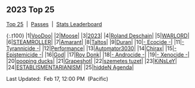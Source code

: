 
## 2023 Top 25

<p><a href="https://tankpit-analytics.github.io/t25-2023">Top 25</a>&nbsp;&nbsp;|&nbsp;&nbsp;<a href="https://tankpit-analytics.github.io/t25-2023-passes">Passes</a>&nbsp;&nbsp;|&nbsp;&nbsp;<a href="https://tankpit-analytics.github.io/stats-2023">Stats Leaderboard</a></p>

{:.t100}
|1|<a target="_blank" href="https://tankpit.com/tank_profile/?tank_id=94489"><span class="red">VooDoo</span><span class="awards-container"><span class="awards-sprite a0-3"></span><span class="awards-sprite a1-3"></span><span class="awards-sprite a5-3"></span></span></a>|
|2|<a target="_blank" href="https://tankpit.com/tank_profile/?tank_id=94395"><span class="blue">Moose</span><span class="awards-container"><span class="awards-sprite a0-3"></span><span class="awards-sprite a1-3"></span></span></a>|
|3|<a target="_blank" href="https://tankpit.com/tank_profile/?tank_id=94407"><span class="blue">2023</span><span class="awards-container"><span class="awards-sprite a0-3"></span><span class="awards-sprite a1-3"></span></span></a>|
|4|<a target="_blank" href="https://tankpit.com/tank_profile/?tank_id=94376"><span class="purple">Roland Deschain</span><span class="awards-container"><span class="awards-sprite a0-3"></span><span class="awards-sprite a5-1"></span><span class="awards-sprite a7-1"></span></span></a>|
|5|<a target="_blank" href="https://tankpit.com/tank_profile/?tank_id=94465"><span class="orange">WARLORD</span><span class="awards-container"><span class="awards-sprite a0-3"></span><span class="awards-sprite a1-1"></span></span></a>|
|6|<a target="_blank" href="https://tankpit.com/tank_profile/?tank_id=94409"><span class="blue">STEAMROLLER</span><span class="awards-container"><span class="awards-sprite a0-3"></span><span class="awards-sprite a5-2"></span></span></a>|
|7|<a target="_blank" href="https://tankpit.com/tank_profile/?tank_id=94417"><span class="orange">Amarant</span><span class="awards-container"><span class="awards-sprite a0-3"></span><span class="awards-sprite a1-2"></span></span></a>|
|8|<a target="_blank" href="https://tankpit.com/tank_profile/?tank_id=94460"><span class="red">Taltos</span><span class="awards-container"><span class="awards-sprite a0-3"></span><span class="awards-sprite a5-1"></span></span></a>|
|9|<a target="_blank" href="https://tankpit.com/tank_profile/?tank_id=94621"><span class="blue">Duran</span><span class="awards-container"><span class="awards-sprite a0-3"></span><span class="awards-sprite a1-3"></span></span></a>|
|10|<a target="_blank" href="https://tankpit.com/tank_profile/?tank_id=94420"><span class="orange">- Ecocide -</span><span class="awards-container"><span class="awards-sprite a0-3"></span><span class="awards-sprite a5-2"></span></span></a>|
|11|<a target="_blank" href="https://tankpit.com/tank_profile/?tank_id=94390"><span class="orange">- Tyrannicide -</span><span class="awards-container"><span class="awards-sprite a0-2"></span><span class="awards-sprite a5-3"></span></span></a>|
|12|<a target="_blank" href="https://tankpit.com/tank_profile/?tank_id=94398"><span class="purple">Performance</span><span class="awards-container"><span class="awards-sprite a0-2"></span><span class="awards-sprite a1-2"></span><span class="awards-sprite a5-3"></span></span></a>|
|13|<a target="_blank" href="https://tankpit.com/tank_profile/?tank_id=94530"><span class="blue">Automator3030</span><span class="awards-container"><span class="awards-sprite a0-2"></span><span class="awards-sprite a1-2"></span></span></a>|
|14|<a target="_blank" href="https://tankpit.com/tank_profile/?tank_id=95052"><span class="red">Chirax</span><span class="awards-container"><span class="awards-sprite a0-2"></span><span class="awards-sprite a1-2"></span></span></a>|
|15|<a target="_blank" href="https://tankpit.com/tank_profile/?tank_id=94458"><span class="orange">- Epistemicide -</span><span class="awards-container"><span class="awards-sprite a0-2"></span></span></a>|
|16|<a target="_blank" href="https://tankpit.com/tank_profile/?tank_id=94505"><span class="blue">God</span><span class="awards-container"><span class="awards-sprite a0-2"></span></span></a>|
|17|<a target="_blank" href="https://tankpit.com/tank_profile/?tank_id=94693"><span class="purple">Roy Donk</span><span class="awards-container"><span class="awards-sprite a0-3"></span><span class="awards-sprite a1-2"></span></span></a>|
|18|<a target="_blank" href="https://tankpit.com/tank_profile/?tank_id=94444"><span class="orange">- Androcide -</span><span class="awards-container"><span class="awards-sprite a0-3"></span><span class="awards-sprite a5-1"></span></span></a>|
|19|<a target="_blank" href="https://tankpit.com/tank_profile/?tank_id=94383"><span class="orange">- Xenocide -</span><span class="awards-container"><span class="awards-sprite a0-3"></span><span class="awards-sprite a5-1"></span></span></a>|
|20|<a target="_blank" href="https://tankpit.com/tank_profile/?tank_id=94802"><span class="purple">pooping ducks</span><span class="awards-container"><span class="awards-sprite a0-3"></span><span class="awards-sprite a1-1"></span></span></a>|
|21|<a target="_blank" href="https://tankpit.com/tank_profile/?tank_id=94842"><span class="purple">Grapeshot</span><span class="awards-container"><span class="awards-sprite a0-3"></span><span class="awards-sprite a5-1"></span><span class="awards-sprite a8-1"></span></span></a>|
|22|<a target="_blank" href="https://tankpit.com/tank_profile/?tank_id=94504"><span class="purple">szemetes tuzet</span><span class="awards-container"><span class="awards-sprite a5-1"></span></span></a>|
|23|<a target="_blank" href="https://tankpit.com/tank_profile/?tank_id=94688"><span class="purple">KiNsLeY</span><span class="awards-container"><span class="awards-sprite a0-1"></span><span class="awards-sprite a5-3"></span></span></a>|
|24|<a target="_blank" href="https://tankpit.com/tank_profile/?tank_id=94556"><span class="orange">ESTABLISMENTARIANISM</span><span class="awards-container"><span class="awards-sprite a1-3"></span></span></a>|
|25|<a target="_blank" href="https://tankpit.com/tank_profile/?tank_id=94526"><span class="purple">hiddeN Agenda</span><span class="awards-container"><span class="awards-sprite a0-1"></span></span></a>|


<p class="last_updated"><span class="last_updated">Last Updated:&nbsp;&nbsp;Feb 17, 12:00 PM&nbsp;&nbsp;(Pacific)</span></p>


